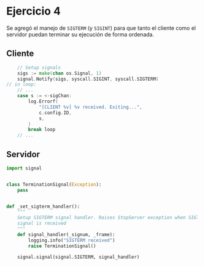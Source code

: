 # Ejercicio 4

Se agregó el manejo de `SIGTERM` (y `SIGINT`) para que tanto el cliente como el servidor puedan terminar su ejecución de forma ordenada.

## Cliente

```go
    // Setup signals
    sigs := make(chan os.Signal, 1)
    signal.Notify(sigs, syscall.SIGINT, syscall.SIGTERM)
// in loop:
    // ...
    case s := <-sigChan:
        log.Errorf(
            "[CLIENT %v] %v received. Exiting...",
            c.config.ID,
            s,
        )
        break loop
    // ...
```


## Servidor

```python
import signal


class TerminationSignal(Exception):
    pass


def _set_sigterm_handler():
    """
    Setup SIGTERM signal handler. Raises StopServer exception when SIGTERM
    signal is received
    """
    def signal_handler(_signum, _frame):
        logging.info("SIGTERM received")
        raise TerminationSignal()

    signal.signal(signal.SIGTERM, signal_handler)
```

